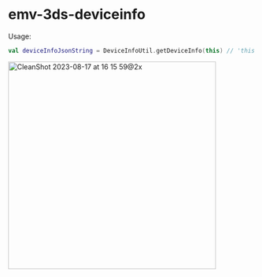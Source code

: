 # emv-3ds-deviceinfo

Usage:

```kotlin
val deviceInfoJsonString = DeviceInfoUtil.getDeviceInfo(this) // 'this' is Context
```

<img width="422" alt="CleanShot 2023-08-17 at 16 15 59@2x" src="https://github.com/dryaz/emv-3ds-deviceinfo/assets/1395176/acdb9161-cce3-4f0a-a250-de7652c1ab57">
